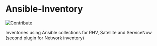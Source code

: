 # Ansible-Inventory
[![Contribute](https://img.shields.io/badge/OpenShift-Dev%20Spaces-525C86?logo=redhatopenshift&labelColor=EE0000)](https://devspaces.apps.hypershift.shadowman.dev/#https://github.com/shadowman-lab/Ansible-Inventory)

Inventories using Ansible collections for RHV, Satellite and ServiceNow (second plugin for Network inventory)
